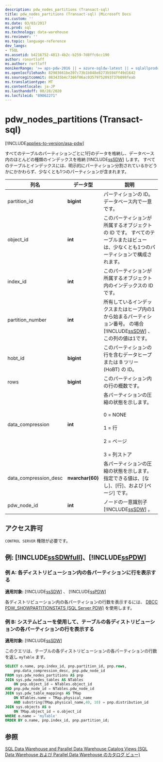 ```yaml
---
description: pdw_nodes_partitions (Transact-sql)
title: pdw_nodes_partitions (Transact-sql) |Microsoft Docs
ms.custom: ''
ms.date: 03/03/2017
ms.prod: sql
ms.technology: data-warehouse
ms.reviewer: ''
ms.topic: language-reference
dev_langs:
- TSQL
ms.assetid: b4216752-4813-4b2c-b259-7d8ffc6cc190
author: ronortloff
ms.author: rortloff
monikerRange: '>= aps-pdw-2016 || = azure-sqldw-latest || = sqlallproducts-allversions'
ms.openlocfilehash: 82903661be207c73b1b848e8273b594ff49d1642
ms.sourcegitcommit: 883435b4c7366f06ac03579752093737b098feab
ms.translationtype: MT
ms.contentlocale: ja-JP
ms.lasthandoff: 08/28/2020
ms.locfileid: "89062271"
---
```

# <a name="syspdw_nodes_partitions-transact-sql"></a>pdw_nodes_partitions (Transact-sql)
[!INCLUDE[applies-to-version/asa-pdw](../../includes/applies-to-version/asa-pdw.md)]

  すべてのテーブルのパーティションごとに1行のデータを格納し、データベース内のほとんどの種類のインデックスを格納 [!INCLUDE[ssSDW](../../includes/sssdw-md.md)] します。 すべてのテーブルとインデックスには、明示的にパーティション分割されているかどうかにかかわらず、少なくとも1つのパーティションが含まれます。  
  
|列名|データ型|説明|  
|-----------------|---------------|-----------------|  
|partition_id|**bigint**|パーティションの ID。 データベース内で一意です。|  
|object_id|**int**|このパーティションが所属するオブジェクトの ID です。 すべてのテーブルまたはビューは、少なくとも1つのパーティションで構成されます。|  
|index_id|**int**|このパーティションが所属するオブジェクト内のインデックスの ID です。|  
|partition_number|**int**|所有しているインデックスまたはヒープ内の1から始まるパーティション番号。 の場合 [!INCLUDE[ssSDW](../../includes/sssdw-md.md)] 、この列の値は1です。|  
|hobt_id|**bigint**|このパーティションの行を含むデータヒープまたは B ツリー (HoBT) の ID。|  
|rows|**bigint**|このパーティション内の行の概数です。 |  
|data_compression|**int**|各パーティションの圧縮の状態を示します。<br /><br /> 0 = NONE<br /><br /> 1 = 行<br /><br /> 2 = ページ<br /><br /> 3 = 列ストア|  
|data_compression_desc|**nvarchar(60)**|各パーティションの圧縮の状態を示します。 指定できる値は、[なし]、[行]、および [ページ] です。|  
|pdw_node_id|**int**|ノードの一意識別子 [!INCLUDE[ssSDW](../../includes/sssdw-md.md)] 。|  
  
## <a name="permissions"></a>アクセス許可  
 `CONTROL SERVER` 権限が必要です。  
  
## <a name="examples-sssdwfull-and-sspdw"></a>例: [!INCLUDE[ssSDWfull](../../includes/sssdwfull-md.md)]、[!INCLUDE[ssPDW](../../includes/sspdw-md.md)]  

### <a name="example-a-display-rows-in-each-partition-within-each-distribution"></a>例 A: 各ディストリビューション内の各パーティションに行を表示する 

**適用対象:** [!INCLUDE[ssSDW](../../includes/sssdw-md.md)] 、 [!INCLUDE[ssPDW](../../includes/sspdw-md.md)]
 
各ディストリビューション内の各パーティションの行数を表示するには、 [DBCC PDW_SHOWPARTITIONSTATS (SQL Server PDW)](../../t-sql/database-console-commands/dbcc-pdw-showpartitionstats-transact-sql.md) を使用します。

### <a name="example-b-uses-system-views-to-view-rows-in-each-partition-of-each-distribution-of-a-table"></a>例 B: システムビューを使用して、テーブルの各ディストリビューションの各パーティションの行を表示する

**適用対象:** [!INCLUDE[ssSDW](../../includes/sssdw-md.md)]
 
このクエリは、テーブルの各ディストリビューションの各パーティションの行数を返し `myTable` ます。  
 
```sql  
SELECT o.name, pnp.index_id, pnp.partition_id, pnp.rows,   
    pnp.data_compression_desc, pnp.pdw_node_id  
FROM sys.pdw_nodes_partitions AS pnp  
JOIN sys.pdw_nodes_tables AS NTables  
    ON pnp.object_id = NTables.object_id  
AND pnp.pdw_node_id = NTables.pdw_node_id  
JOIN sys.pdw_table_mappings AS TMap  
    ON NTables.name = TMap.physical_name 
    AND substring(TMap.physical_name,40, 10) = pnp.distribution_id 
JOIN sys.objects AS o  
    ON TMap.object_id = o.object_id  
WHERE o.name = 'myTable'  
ORDER BY o.name, pnp.index_id, pnp.partition_id;  
```    
  
## <a name="see-also"></a>参照  
 [SQL Data Warehouse and Parallel Data Warehouse Catalog Views (SQL Data Warehouse および Parallel Data Warehouse のカタログ ビュー)](../../relational-databases/system-catalog-views/sql-data-warehouse-and-parallel-data-warehouse-catalog-views.md)  
  
  

